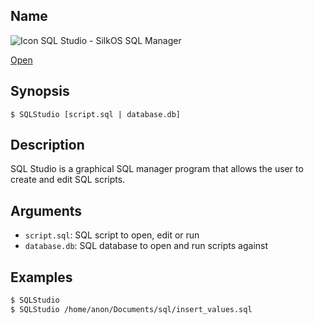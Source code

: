 ## Name

![Icon](/res/icons/16x16/app-sql-studio.png) SQL Studio - SilkOS SQL Manager

[Open](launch:///bin/SQLStudio)

## Synopsis

```**sh
$ SQLStudio [script.sql | database.db]
```

## Description

SQL Studio is a graphical SQL manager program that allows the user to create and edit
SQL scripts.

## Arguments

-   `script.sql`: SQL script to open, edit or run
-   `database.db`: SQL database to open and run scripts against

## Examples

```sh
$ SQLStudio
$ SQLStudio /home/anon/Documents/sql/insert_values.sql
```
